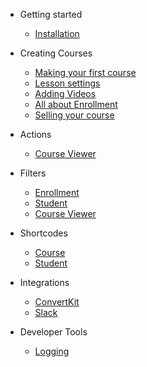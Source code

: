 - Getting started
  - [Installation](installation.md)

- Creating Courses
  - [Making your first course](courses/making-your-first-course.md)
  - [Lesson settings](lessons/settings.md)
  - [Adding Videos](videos.md)
  - [All about Enrollment](courses/settings/enrollment.md)
  - [Selling your course](courses/selling.md)

- Actions
  - [Course Viewer](actions/course-viewer.md)

- Filters
  - [Enrollment](filters/enrollment.md)
  - [Student](filters/student.md)
  - [Course Viewer](filters/course-viewer.md)

- Shortcodes
  - [Course](shortcodes/course.md)
  - [Student](shortcodes/student.md)

- Integrations
  - [ConvertKit](integrations/convertkit.md)
  - [Slack](integrations/slack.md)

- Developer Tools
  - [Logging](developer/logging.md)